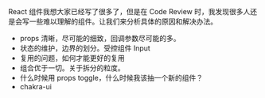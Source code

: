 React 组件我想大家已经写了很多了，但是在 Code Review 时，我发现很多人还是会写一些难以理解的组件。让我们来分析具体的原因和解决办法。

- props 清晰，尽可能的细致，回调参数尽可能的多。
- 状态的维护，边界的划分。受控组件 Input
- 复用的问题，如何才能更好的复用
- 组合优于一切。关于拆分的粒度。
- 什么时候用 props toggle，什么时候我该抽一个新的组件？
- chakra-ui


